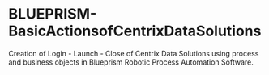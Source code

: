 # BLUEPRISM-BasicActionsofCentrixDataSolutions
Creation of Login - Launch - Close of Centrix Data Solutions using process and business objects in Blueprism Robotic Process Automation Software.
